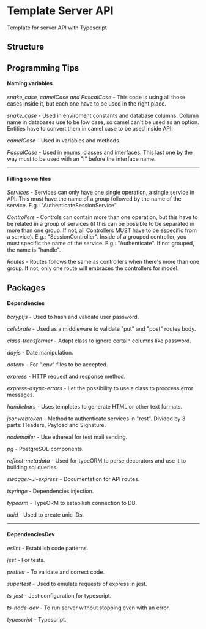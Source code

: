 # Template Server API
Template for server API with Typescript

## Structure

## Programming Tips
#### Naming variables
*snake_case, camelCase and PascalCase* - This code is using all those cases inside it, but each one have to be used in the right place.

*snake_case* - Used in enviroment constants and database columns. Column name in databases use to be low case, so camel can't be used as an option. Entities have to convert them in camel case to be used inside API.

*camelCase* - Used in variables and methods.

*PascalCase* - Used in enums, classes and interfaces. This last one by the way must to be used with an "I" before the interface name.

----
#### Filling some files
*Services* - Services can only have one single operation, a single service in API. This must have the name of a group followed by the name of the service. E.g.: "AuthenticateSessionService".

*Controllers* - Controls can contain more than one operation, but this have to be related in a group of services (if this can be possible to be separated in more than one group. If not, all Controllers MUST have to be especific from a service). E.g.: "SessionController". Inside of a grouped controller, you must specific the name of the service. E.g.: "Authenticate". If not grouped, the name is "handle".

*Routes* - Routes follows the same as controllers when there's more than one group. If not, only one route will embraces the controllers for model.

## Packages
#### Dependencies
*bcryptjs* - Used to hash and validate user password.

*celebrate* - Used as a middleware to validate "put" and "post" routes body.

*class-transformer* - Adapt class to ignore certain columns like password.

*dayjs* - Date manipulation.

*dotenv* - For ".env" files to be accepted.

*express* - HTTP request and response method.

*express-async-errors* - Let the possibility to use a class to proccess error messages.

*handlebars* - Uses templates to generate HTML or other text formats.

*jsonwebtoken* - Method to authenticate services in "rest". Divided by 3 parts: Headers, Payload and Signature.

*nodemailer* - Use ethereal for test mail sending.

*pg* - PostgreSQL components.

*reflect-metadata* - Used for typeORM to parse decorators and use it to building sql queries.

*swagger-ui-express* - Documentation for API routes.

*tsyringe* - Dependencies injection.

*typeorm* - TypeORM to estabilish connection to DB.

*uuid* - Used to create unic IDs.

----
#### DependenciesDev
*eslint* - Estabilish code patterns.

*jest* - For tests.

*prettier* - To validate and correct code.

*supertest* - Used to emulate requests of express in jest.

*ts-jest* - Jest configuration for typescript.

*ts-node-dev* - To run server without stopping even with an error.

*typescript* - Typescript.
